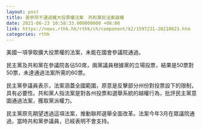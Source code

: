 ```yaml
---
layout: post
title: 美參院不通過擴大投票權法案　共和黨批法案越權
date: 2021-06-23 10:58:33.000000000 +08:00
link: https://news.rthk.hk/rthk/ch/component/k2/1597231-20210623.htm
categories: rthk
---
```


美國一項爭取擴大投票權的法案，未能在國會參議院通過。

民主黨及共和黨在參議院各佔50席，兩黨議員根據黨的立場投票，結果是50票對50票，未達通過法案所需的60票。

民主黨參議員表示，法案涵蓋全國範圍，原意是反擊部分州份對投票設下的限制，具有必要性。共和黨人指法案是對各州投票和選舉系統的越權行為，批評民主黨意圖通過法案，獲取黨派權力。

民主黨原先期望透過這項法案，推動聯邦選舉全面改革。法案今年3月在眾議院通過，當時共和黨參議員，已經表明不會支持。
